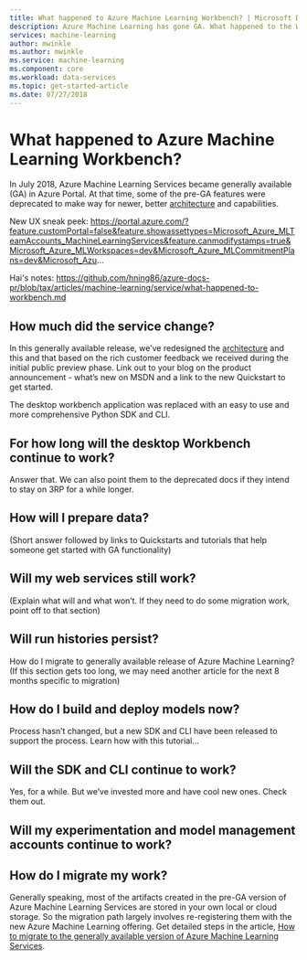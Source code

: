```yaml
---
title: What happened to Azure Machine Learning Workbench? | Microsoft Docs
description: Azure Machine Learning has gone GA. What happened to the Workbench application? 
services: machine-learning
author: mwinkle
ms.author: mwinkle
ms.service: machine-learning
ms.component: core
ms.workload: data-services
ms.topic: get-started-article
ms.date: 07/27/2018
---
```

# What happened to Azure Machine Learning Workbench?
 
In July 2018, Azure Machine Learning Services became generally available (GA) in Azure Portal. At that time, some of the pre-GA features were deprecated to make way for newer, better [architecture](concept-azure-machine-learning-architecture.md) and capabilities. 

New UX sneak peek: https://portal.azure.com/?feature.customPortal=false&feature.showassettypes=Microsoft_Azure_MLTeamAccounts_MachineLearningServices&feature.canmodifystamps=true&Microsoft_Azure_MLWorkspaces=dev&Microsoft_Azure_MLCommitmentPlans=dev&Microsoft_Azu...

Hai's notes: https://github.com/hning86/azure-docs-pr/blob/tax/articles/machine-learning/service/what-happened-to-workbench.md

## How much did the service change?
In this generally available release, we’ve redesigned the [architecture](concept-azure-machine-learning-architecture.md)  and this and that based on the rich customer feedback we received during the initial public preview phase. Link out to your blog on the product announcement - what’s new on MSDN and a link to the new Quickstart to get started.

The desktop workbench application was replaced with an easy to use and more comprehensive Python SDK and CLI.  

## For how long will the desktop Workbench continue to work?
Answer that. We can also point them to the deprecated docs if they intend to stay on 3RP for a while longer.

## How will I prepare data?
(Short answer followed by links to Quickstarts and tutorials that help someone get started with GA functionality)
 
## Will my web services still work?
(Explain what will and what won’t. If they need to do some migration work, point off to that section)
 
## Will run histories persist?
How do I migrate to generally available release of Azure Machine Learning?
(If this section gets too long, we may need another article for the next 8 months specific to migration)
 
## How do I build and deploy models now?
Process hasn’t changed, but a new SDK and CLI have been released to support the process. Learn how with this tutorial…
 
## Will the SDK and CLI continue to work?
Yes, for a while. But we’ve invested more and have cool new ones. Check them out.
 
## Will my experimentation and model management accounts continue to work?
 
## How do I migrate my work?

Generally speaking, most of the artifacts created in the pre-GA version of Azure Machine Learning Services are stored in your own local or cloud storage. So the migration path largely involves re-registering them with the new Azure Machine Learning offering. Get detailed steps in the article, [How to migrate to the generally available version of Azure Machine Learning Services](how-to-migrate-to-ga.md).